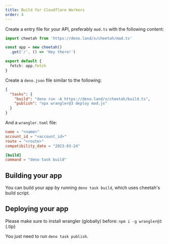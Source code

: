 ```yaml
---
title: Build for Cloudflare Workers
order: 4
---
```


Create a entry file for your API, preferably `mod.ts` with the following content:

```ts
import cheetah from 'https://deno.land/x/cheetah/mod.ts'

const app = new cheetah()
  .get('/', () => 'Hey there!')

export default {
  fetch: app.fetch
}
```

Create a `deno.json` file similar to the following:

```json
{
  "tasks": {
    "build": "deno run -A https://deno.land/x/cheetah/build.ts",
    "publish": "npx wrangler@3 deploy mod.js"
  }
}
```

And a `wrangler.toml` file:

```toml
name = "<name>"
account_id = "<account_id>"
route = "<route>"
compatibility_date = "2023-03-24"

[build]
command = "deno task build"
```

## Building your app

You can build your app by running `deno task build`, which uses cheetah's build script.

## Deploying your app

Please make sure to install wrangler (globally) before: `npm i -g wrangler@3` {.tip}

You just need to run `deno task publish`.
